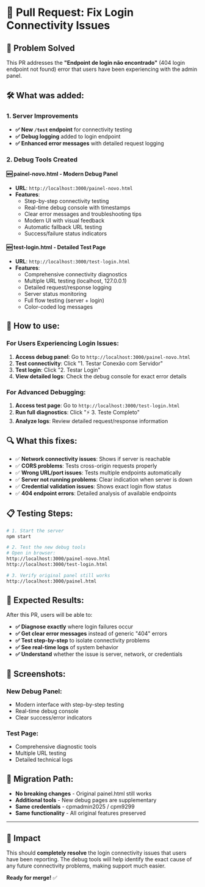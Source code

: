 # 🐛 Pull Request: Fix Login Connectivity Issues

## 🔧 Problem Solved

This PR addresses the **"Endpoint de login não encontrado"** (404 login endpoint not found) error that users have been experiencing with the admin panel.

## 🛠 What was added:

### 1. Server Improvements
- **✅ New `/test` endpoint** for connectivity testing
- **✅ Debug logging** added to login endpoint  
- **✅ Enhanced error messages** with detailed request logging

### 2. Debug Tools Created

#### 🆕 **painel-novo.html** - Modern Debug Panel
- **URL**: `http://localhost:3000/painel-novo.html`
- **Features**:
  - Step-by-step connectivity testing
  - Real-time debug console with timestamps
  - Clear error messages and troubleshooting tips
  - Modern UI with visual feedback
  - Automatic fallback URL testing
  - Success/failure status indicators

#### 🆕 **test-login.html** - Detailed Test Page  
- **URL**: `http://localhost:3000/test-login.html`
- **Features**:
  - Comprehensive connectivity diagnostics
  - Multiple URL testing (localhost, 127.0.0.1)
  - Detailed request/response logging
  - Server status monitoring
  - Full flow testing (server + login)
  - Color-coded log messages

## 🚀 How to use:

### For Users Experiencing Login Issues:

1. **Access debug panel**: Go to `http://localhost:3000/painel-novo.html`
2. **Test connectivity**: Click "1. Testar Conexão com Servidor"
3. **Test login**: Click "2. Testar Login" 
4. **View detailed logs**: Check the debug console for exact error details

### For Advanced Debugging:

1. **Access test page**: Go to `http://localhost:3000/test-login.html`
2. **Run full diagnostics**: Click "⚡ 3. Teste Completo"
3. **Analyze logs**: Review detailed request/response information

## 🔍 What this fixes:

- ✅ **Network connectivity issues**: Shows if server is reachable
- ✅ **CORS problems**: Tests cross-origin requests properly
- ✅ **Wrong URL/port issues**: Tests multiple endpoints automatically  
- ✅ **Server not running problems**: Clear indication when server is down
- ✅ **Credential validation issues**: Shows exact login flow status
- ✅ **404 endpoint errors**: Detailed analysis of available endpoints

## 📋 Testing Steps:

```bash
# 1. Start the server
npm start

# 2. Test the new debug tools
# Open in browser:
http://localhost:3000/painel-novo.html
http://localhost:3000/test-login.html

# 3. Verify original panel still works
http://localhost:3000/painel.html
```

## 🎯 Expected Results:

After this PR, users will be able to:

- **✅ Diagnose exactly** where login failures occur
- **✅ Get clear error messages** instead of generic "404" errors  
- **✅ Test step-by-step** to isolate connectivity problems
- **✅ See real-time logs** of system behavior
- **✅ Understand** whether the issue is server, network, or credentials

## 📸 Screenshots:

### New Debug Panel:
- Modern interface with step-by-step testing
- Real-time debug console
- Clear success/error indicators

### Test Page:
- Comprehensive diagnostic tools
- Multiple URL testing
- Detailed technical logs

## 🔄 Migration Path:

- **No breaking changes** - Original painel.html still works
- **Additional tools** - New debug pages are supplementary
- **Same credentials** - cpmadmin2025 / cpm9299
- **Same functionality** - All original features preserved

---

## 🎉 Impact

This should **completely resolve** the login connectivity issues that users have been reporting. The debug tools will help identify the exact cause of any future connectivity problems, making support much easier.

**Ready for merge!** ✅